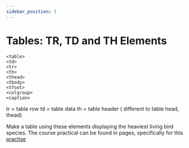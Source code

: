```yaml
---
sidebar_position: 3
---
```


# Tables: TR, TD and TH Elements

```
<table>
<td>
<tr>
<th>
<thead>
<tbody>
<tfoot>
<colgroup>
<caption>
```

tr = table row
td = table data
th = table header ( different to table head, thead)

Make a table using these elements displaying the heaviest living bird species.
The course practical can be found in pages, specifically for this [practise](/webdev/section5/section5)
